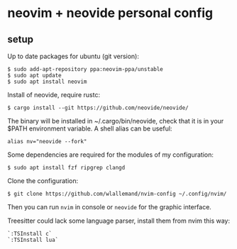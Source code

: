 # neovim + neovide personal config

## setup

Up to date packages for ubuntu (git version):

    $ sudo add-apt-repository ppa:neovim-ppa/unstable
    $ sudo apt update
    $ sudo apt install neovim

Install of neovide, require rustc:

    $ cargo install --git https://github.com/neovide/neovide/ 

The binary will be installed in ~/.cargo/bin/neovide, check that it is in your $PATH environment variable.
A shell alias can be useful:

    alias nv="neovide --fork"

Some dependencies are required for the modules of my configuration:

    $ sudo apt install fzf ripgrep clangd


Clone the configuration:

    $ git clone https://github.com/wlallemand/nvim-config ~/.config/nvim/


Then you can run `nvim` in console or `neovide` for the graphic interface.

Treesitter could lack some language parser, install them from nvim this way:

    `:TSInstall c`
    `:TSInstall lua`
